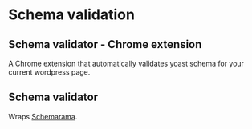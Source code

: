 # Schema validation

## Schema validator - Chrome extension 
A Chrome extension that automatically validates yoast schema for your current wordpress page.

## Schema validator
Wraps [Schemarama](https://github.com/google/schemarama/tree/main/core).
